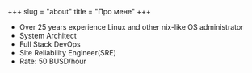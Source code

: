 +++
slug = "about"
title = "Про мене"
+++

- Over 25 years experience Linux and other nix-like OS administrator
- System Architect
- Full Stack DevOps
- Site Reliability Engineer(SRE)
- Rate: 50 BUSD/hour
